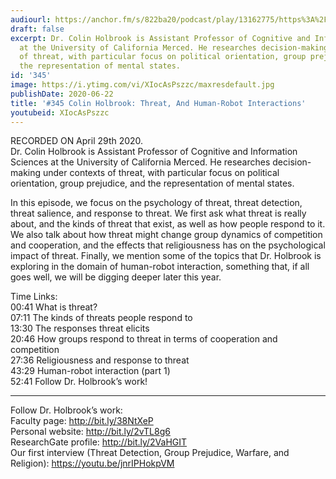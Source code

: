 ```yaml
---
audiourl: https://anchor.fm/s/822ba20/podcast/play/13162775/https%3A%2F%2Fd3ctxlq1ktw2nl.cloudfront.net%2Fproduction%2F2020-4-1%2F69297259-44100-2-877762012d4b2.m4a
draft: false
excerpt: Dr. Colin Holbrook is Assistant Professor of Cognitive and Information Sciences
  at the University of California Merced. He researches decision-making under contexts
  of threat, with particular focus on political orientation, group prejudice, and
  the representation of mental states.
id: '345'
image: https://i.ytimg.com/vi/XIocAsPszzc/maxresdefault.jpg
publishDate: 2020-06-22
title: '#345 Colin Holbrook: Threat, And Human-Robot Interactions'
youtubeid: XIocAsPszzc
---
```

<div class="timelinks">

RECORDED ON April 29th 2020.  
Dr. Colin Holbrook is Assistant Professor of Cognitive and Information Sciences at the University of California Merced. He researches decision-making under contexts of threat, with particular focus on political orientation, group prejudice, and the representation of mental states.

In this episode, we focus on the psychology of threat, threat detection, threat salience, and response to threat. We first ask what threat is really about, and the kinds of threat that exist, as well as how people respond to it. We also talk about how threat might change group dynamics of competition and cooperation, and the effects that religiousness has on the psychological impact of threat. Finally, we mention some of the topics that Dr. Holbrook is exploring in the domain of human-robot interaction, something that, if all goes well, we will be digging deeper later this year.

Time Links:  
<time>00:41</time> What is threat?  
<time>07:11</time> The kinds of threats people respond to  
<time>13:30</time> The responses threat elicits  
<time>20:46</time> How groups respond to threat in terms of cooperation and competition  
<time>27:36</time> Religiousness and response to threat  
<time>43:29</time> Human-robot interaction (part 1)  
<time>52:41</time> Follow Dr. Holbrook’s work!

---

Follow Dr. Holbrook’s work:  
Faculty page: http://bit.ly/38NtXeP  
Personal website: http://bit.ly/2vTL8g6  
ResearchGate profile: http://bit.ly/2VaHGIT  
Our first interview (Threat Detection, Group Prejudice, Warfare, and Religion): https://youtu.be/jnrIPHokpVM
</div>

